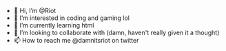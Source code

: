 - 👋 Hi, I’m @Riot
- 👀 I’m interested in coding and gaming lol
- 🌱 I’m currently learning html
- 💞️ I’m looking to collaborate with (damn, haven't really given it a thought)
- 📫 How to reach me @damnitsriot on twitter

<!---
lostriot/lostriot is a ✨ special ✨ repository because its `README.md` (this file) appears on your GitHub profile.
You can click the Preview link to take a look at your changes.
--->
